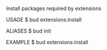 Install packages required by extensions

USAGE
$ bud extensions:install

ALIASES
$ bud init

EXAMPLE
$ bud extensions:install
